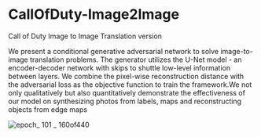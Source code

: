 # CallOfDuty-Image2Image
Call of Duty Image to Image Translation version

We present a conditional generative adversarial network to solve image-to-image translation problems. The generator utilizes the U-Net model - an encoder-decoder network
with skips to shuttle low-level information between
layers. We combine the pixel-wise reconstruction distance
with the adversarial loss as the objective function to train
the framework.We not only qualitatively but also quantitatively
demonstrate the effectiveness of our model on synthesizing
photos from labels, maps and reconstructing objects
from edge maps

![epoch_ 101 _ 160of440](https://user-images.githubusercontent.com/22158287/31748773-83602610-b443-11e7-9bb0-79ad9e3f56d6.jpg)

